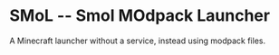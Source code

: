 SMoL -- Smol MOdpack Launcher
=============================

A Minecraft launcher without a service, instead using modpack files.
